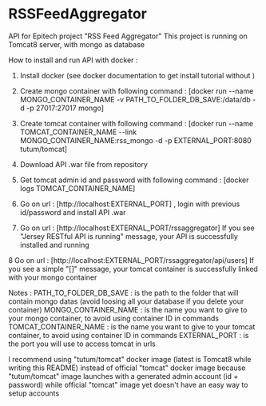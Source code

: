 # RSSFeedAggregator

API for Epitech project "RSS Feed Aggregator"
This project is running on Tomcat8 server, with mongo as database

How to install and run API with docker :
1. Install docker (see docker documentation to get install tutorial without )

2. Create mongo container with following command : [docker run --name MONGO_CONTAINER_NAME -v PATH_TO_FOLDER_DB_SAVE:/data/db -d -p 27017:27017 mongo]

3. Create tomcat container with following command : [docker run --name TOMCAT_CONTAINER_NAME --link MONGO_CONTAINER_NAME:rss_mongo -d -p EXTERNAL_PORT:8080 tutum/tomcat]

4. Download API .war file from repository

5. Get tomcat admin id and password with following command : [docker logs TOMCAT_CONTAINER_NAME]

6. Go on url : [http://localhost:EXTERNAL_PORT] , login with previous id/password and install API .war

7. Go on url : [http://localhost:EXTERNAL_PORT/rssaggregator]
If you see "Jersey RESTful API is running" message, your API is successfully installed and running

8 Go on url : [http://localhost:EXTERNAL_PORT/rssaggregator/api/users]
If you see a simple "[]" message, your tomcat container is successfully linked with your mongo container


Notes :
PATH_TO_FOLDER_DB_SAVE	: is the path to the folder that will contain mongo datas (avoid loosing all your database if you delete your container)
MONGO_CONTAINER_NAME	: is the name you want to give to your mongo container, to avoid using container ID in commands
TOMCAT_CONTAINER_NAME	: is the name you want to give to your tomcat container, to avoid using container ID in commands
EXTERNAL_PORT		: is the port you will use to access tomcat in urls

I recommend using "tutum/tomcat" docker image (latest is Tomcat8 while writing this README) instead of official "tomcat" docker image because "tutum/tomcat" image launches with a generated admin account (id + password) while official "tomcat" image yet doesn't have an easy way to setup accounts
